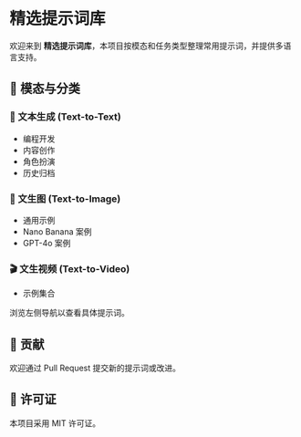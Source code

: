 # 精选提示词库

欢迎来到 **精选提示词库**，本项目按模态和任务类型整理常用提示词，并提供多语言支持。

## 📂 模态与分类

### 📝 文本生成 (Text-to-Text)
- 编程开发
- 内容创作
- 角色扮演
- 历史归档

### 🎨 文生图 (Text-to-Image)
- 通用示例
- Nano Banana 案例
- GPT-4o 案例

### 🎬 文生视频 (Text-to-Video)
- 示例集合

浏览左侧导航以查看具体提示词。

## 🤝 贡献
欢迎通过 Pull Request 提交新的提示词或改进。

## 📄 许可证
本项目采用 MIT 许可证。
